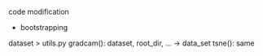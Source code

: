 code modification

- bootstrapping

dataset > utils.py
gradcam(): dataset, root_dir, ... -> data_set
tsne(): same
